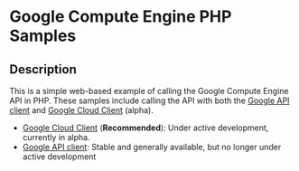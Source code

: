 # Google Compute Engine PHP Samples

## Description
This is a simple web-based example of calling the Google Compute Engine API
in PHP. These samples include calling the API with both the
[Google API client](api-client) and [Google Cloud Client](cloud-client) (alpha).


 * [Google Cloud Client](cloud-client) (**Recommended**): Under active development, currently in alpha.
 * [Google API client](api-client): Stable and generally available, but no longer under active development
